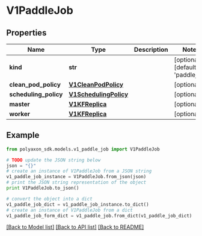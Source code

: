 # V1PaddleJob


## Properties
Name | Type | Description | Notes
------------ | ------------- | ------------- | -------------
**kind** | **str** |  | [optional] [default to 'paddlejob']
**clean_pod_policy** | [**V1CleanPodPolicy**](V1CleanPodPolicy.md) |  | [optional] 
**scheduling_policy** | [**V1SchedulingPolicy**](V1SchedulingPolicy.md) |  | [optional] 
**master** | [**V1KFReplica**](V1KFReplica.md) |  | [optional] 
**worker** | [**V1KFReplica**](V1KFReplica.md) |  | [optional] 

## Example

```python
from polyaxon_sdk.models.v1_paddle_job import V1PaddleJob

# TODO update the JSON string below
json = "{}"
# create an instance of V1PaddleJob from a JSON string
v1_paddle_job_instance = V1PaddleJob.from_json(json)
# print the JSON string representation of the object
print V1PaddleJob.to_json()

# convert the object into a dict
v1_paddle_job_dict = v1_paddle_job_instance.to_dict()
# create an instance of V1PaddleJob from a dict
v1_paddle_job_form_dict = v1_paddle_job.from_dict(v1_paddle_job_dict)
```
[[Back to Model list]](../README.md#documentation-for-models) [[Back to API list]](../README.md#documentation-for-api-endpoints) [[Back to README]](../README.md)


